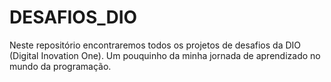 # DESAFIOS_DIO
Neste repositório encontraremos todos os projetos de desafios da DIO (Digital Inovation One). Um pouquinho da minha jornada de aprendizado no mundo da programação.
